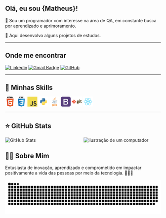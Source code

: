 
## Olá, eu sou {Matheus}!

🔭 Sou um programador com interesse na área de QA, em constante busca por aprendizado e aprimoramento.

💬 Aqui desenvolvo alguns projetos de estudos.

---


 ## Onde me encontrar

[![Linkedin](https://img.shields.io/badge/-MatheusVinicius-blue?style=flat-square&logo=Linkedin&logoColor=white&link=https://www.linkedin.com/in/yurenathan/)](https://www.linkedin.com/in/matheusviniciusfp/)
[![Gmail Badge](https://img.shields.io/badge/-matheusv83200@gmail.com-FF0000?style=flat-square&logo=Gmail&logoColor=white&link=mailto:yure.nathan303@gmail.com)](mailto:matheusv83200@gmail.com)
[![GitHub](https://img.shields.io/github/followers/iuricode?label=follow&style=social)](https://github.com/matheusvfp)

---

## 🚀 Minhas Skills



<code><img height="32" src="https://raw.githubusercontent.com/github/explore/80688e429a7d4ef2fca1e82350fe8e3517d3494d/topics/html/html.png"></code>
<code><img height="32" src="https://raw.githubusercontent.com/github/explore/80688e429a7d4ef2fca1e82350fe8e3517d3494d/topics/css/css.png"></code>
<code><img height="32" src="https://raw.githubusercontent.com/github/explore/80688e429a7d4ef2fca1e82350fe8e3517d3494d/topics/javascript/javascript.png"></code>
<code><img height="32" src="https://raw.githubusercontent.com/github/explore/80688e429a7d4ef2fca1e82350fe8e3517d3494d/topics/python/python.png"></code>
<code><img height="32" src="https://raw.githubusercontent.com/github/explore/80688e429a7d4ef2fca1e82350fe8e3517d3494d/topics/java/java.png"></code>
<code><img height="32" src="https://raw.githubusercontent.com/github/explore/80688e429a7d4ef2fca1e82350fe8e3517d3494d/topics/bootstrap/bootstrap.png"></code>
<code><img height="32" src="https://raw.githubusercontent.com/github/explore/80688e429a7d4ef2fca1e82350fe8e3517d3494d/topics/git/git.png"></code>
<code><img height="32" src="https://raw.githubusercontent.com/github/explore/80688e429a7d4ef2fca1e82350fe8e3517d3494d/topics/react/react.png" alt="React"/></code>






---

## ⭐ GitHub Stats

![GitHub Stats](https://github-readme-stats.vercel.app/api?username=matheusvfp&show_icons=true)
<img src="https://raw.githubusercontent.com/MicaelliMedeiros/micaellimedeiros/master/image/computer-illustration.png" alt="ilustração de um computador" min-width="250px" max-width="250px" width="250px" align="right">

## 🙎‍♂️ Sobre Mim
Entusiasta de inovação, aprendizado e comprometido em impactar positivamente a vida das pessoas por meio da tecnologia. 👨‍💻✨

![snake gif](https://github.com/matheusvfp/matheusvfp/blob/output/github-contribution-grid-snake-dark.svg)
